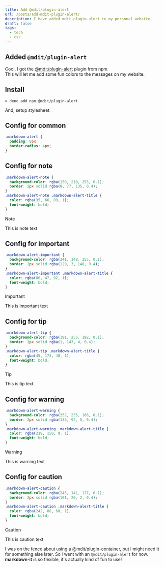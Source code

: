 ```yaml
---
title: Add @mdit/plugin-alert
url: /posts/add-mdit-plugin-alert/
description: I have added mdit-plugin-alert to my personal website.
draft: false
tags:
  - tech
  - css
---
```


## Added `@mdit/plugin-alert`

Cool, I got the
[@mdit/plugin-alert](https://www.npmjs.com/package/@mdit/plugin-alert) plugin
from npm.\
This will let me add some fun colors to the messages on my website.

## Install

```shell
> deno add npm:@mdit/plugin-alert
```

And, setup stylesheet.

## Config for common

```css
.markdown-alert {
  padding: 8px;
  border-radius: 4px;
}
```

## Config for note

```css
.markdown-alert-note {
  background-color: rgba(150, 210, 255, 0.1);
  border: 2px solid rgba(0, 77, 135, 0.4);
}
.markdown-alert-note .markdown-alert-title {
  color: rgba(35, 66, 89, 1);
  font-weight: bold;
}
```

> [!note]
> This is note text

## Config for important

```css
.markdown-alert-important {
  background-color: rgba(241, 148, 255, 0.1);
  border: 2px solid rgba(129, 3, 148, 0.4);
}
.markdown-alert-important .markdown-alert-title {
  color: rgba(86, 47, 92, 1);
  font-weight: bold;
}
```

> [!important]
> This is important text

## Config for tip

```css
.markdown-alert-tip {
  background-color: rgba(191, 255, 192, 0.1);
  border: 2px solid rgba(1, 143, 4, 0.4);
}
.markdown-alert-tip .markdown-alert-title {
  color: rgba(45, 173, 48, 1);
  font-weight: bold;
}
```

> [!tip]
> This is tip text

## Config for warning

```css
.markdown-alert-warning {
  background-color: rgba(252, 255, 166, 0.1);
  border: 2px solid rgba(133, 92, 5, 0.4);
}
.markdown-alert-warning .markdown-alert-title {
  color: rgba(219, 150, 0, 1);
  font-weight: bold;
}
```

> [!warning]
> This is warning text

## Config for caution

```css
.markdown-alert-caution {
  background-color: rgba(245, 141, 127, 0.1);
  border: 2px solid rgba(161, 20, 2, 0.4);
}
.markdown-alert-caution .markdown-alert-title {
  color: rgba(242, 88, 68, 1);
  font-weight: bold;
}
```

> [!caution]
> This is caution text

I was on the fence about using a
[@mdit/plugin-container](https://www.npmjs.com/package/@mdit/plugin-container),
but I might need it for something else later. So I went with an
`@mdit/plugin-alert` for now.\
**markdown-it** is so flexible, it's actually kind of fun to use!
